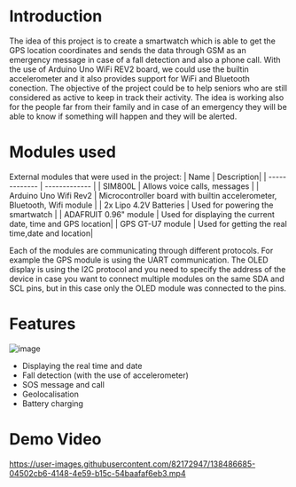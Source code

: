 # Introduction
 
The idea of this project is to create a smartwatch which is able to get the GPS location coordinates and sends the data through GSM as an emergency message in case of a fall detection and also a phone call. With the use of Arduino Uno WiFi REV2 board, we could use the builtin accelerometer and it also provides support for WiFi and Bluetooth conection. The objective of the project could be to help seniors who are still considered as active to keep in track their activity. The idea is working also for the people far from their family and in case of an emergency they will be able to know if something will happen and they will be alerted.

# Modules used
 External modules that were used in the project:
| Name  | Description|
| ------------- | ------------- |
| SIM800L  | Allows voice calls, messages   |
| Arduino Uno Wifi Rev2  | Microcontroller board with builtin accelerometer, Bluetooth, Wifi module  |
| 2x Lipo 4.2V Batteries | Used for powering the smartwatch |
| ADAFRUIT 0.96" module | Used for displaying the current date, time and GPS location|
| GPS GT-U7 module | Used for getting the real time,date and location|


Each of the modules are communicating through different protocols. For example the GPS module is using the UART communication. The OLED display is using the I2C protocol and you need to specify the address of the device in case you want to connect multiple modules on the same SDA and SCL pins, but in this case only the OLED module was connected to the pins. 

# Features
![image](https://user-images.githubusercontent.com/82172947/138481071-a1365348-219b-4688-95ed-05c1ecc931c2.png)
- Displaying the real time and date
- Fall detection (with the use of accelerometer)
- SOS message and call
- Geolocalisation
- Battery charging

# Demo Video

https://user-images.githubusercontent.com/82172947/138486685-04502cb6-4148-4e59-b15c-54baafaf6eb3.mp4

